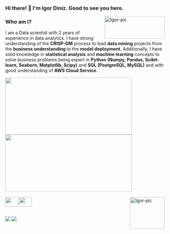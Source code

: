 ### Hi there! 👋  I'm Igor Diniz. Good to see you here.

<div>
   <img align="right" style="vertical-align: top" alt="Igor-pic" height="70" width="190" style="border-radius:50px;" src="welcome.gif">
  </div>

### Who am I?
I am a Data scientist with 2 years of experience in data analytics. I have strong understanding of the **CRISP-DM** process to lead **data mining** projects from the **business understanding** to the **model deployment**. Additionally, I have solid knowledge in **statistical analysis** and **machine learning** concepts to solve business problems being expert in **Python (Numpy, Pandas, Scikit-learn, Seaborn, Matplotlib, Scipy)** and **SQL (PostgreSQL, MySQL)** and with good understanding of **AWS Cloud Service**.

<div align="left">
  <a href="https://github.com/igor-diniz">
  <img height="180em" width="400" src="https://github-readme-stats.vercel.app/api?username=igor-diniz&show_icons=true&theme=dark&include_all_commits=true&count_private=true"/>
  <img height="180em" width="400" src="https://github-readme-stats.vercel.app/api/top-langs/?username=igor-diniz&layout=compact&langs_count=7&theme=dark"/>
</div>


<div style="display: inline_block"><br>
  <img align="center" height="30" width="40" src="https://cdn.jsdelivr.net/gh/devicons/devicon/icons/python/python-original.svg">
  <img align="center" height="30" width="40" src="https://cdn.jsdelivr.net/gh/devicons/devicon@latest/icons/postgresql/postgresql-original.svg" />
  <img align="right" style="vertical-align: " alt="Igor-pic" height="100" width="110" style="border-radius:50px;" src="diCaprio.gif">
</div>
  
  ##
 
<div> 
  <a href = "mailto:igordiniz.eu@gmail.com"><img src="https://img.shields.io/badge/-Gmail-%23333?style=for-the-badge&logo=gmail&logoColor=white" target="_blank"></a>
  <a href="https://www.linkedin.com/in/igdiniz" target="_blank"><img src="https://img.shields.io/badge/-LinkedIn-%230077B5?style=for-the-badge&logo=linkedin&logoColor=white" target="_blank"></a> 
 
</div>


